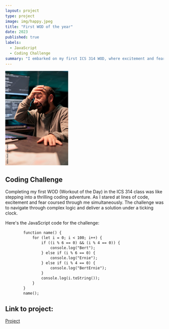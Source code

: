 ```yaml
---
layout: project
type: project
image: img/happy.jpeg
title: "First WOD of the year"
date: 2023
published: true
labels:
  - JavaScript
  - Coding Challenge
summary: "I embarked on my first ICS 314 WOD, where excitement and fear danced hand in hand."
---
```

<div class="text-center p-4">
  <img width="200px" src="../img/coding-challenge.jpg" class="img-thumbnail">
</div>

## Coding Challenge

Completing my first WOD (Workout of the Day) in the ICS 314 class was like stepping into a thrilling coding adventure. As I stared at lines of code, excitement and fear coursed through me simultaneously. The challenge was to navigate through complex logic and deliver a solution under a ticking clock.

Here's the JavaScript code for the challenge:

```
        function name() {
            for (let i = 0; i < 100; i++) {
                if ((i % 6 == 0) && (i % 4 == 0)) {
                    console.log("Bert");
                } else if (i % 6 == 0) {
                    console.log("Ernie");
                } else if (i % 4 == 0) {
                    console.log("BertErnie");
                }
                console.log(i.toString());
            }
        }
        name();
```


## Link to project:

<a href="https://jsfiddle.net/omarz33/q7Lz8nk1/21/">Project</a>

